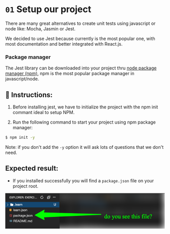 # `01` Setup our project

There are many great alternatives to create unit tests using javascript or node like: Mocha, Jasmin or Jest. 

We decided to use Jest because currently is the most popular one, with most documentation and better integrated with React.js.

### Package manager

The Jest library can be downloaded into your project thru [node package manager (npm)](https://npmjs.com), npm is the most popular package manager in javascript/node.

## 📝 Instructions:

1. Before installing jest, we have to initialize the project with the npm init commant ideal to setup NPM. 

2. Run the following command to start your project using npm package manager:

```bash
$ npm init -y
```

Note: if you don't add the `-y` option it will ask lots of questions that we don't need.

## Expected result: 

+ If you installed successfully you will find a `package.json` file on your project root.

![Package json](../../assets/package.png)


